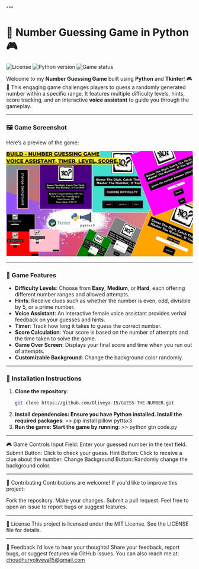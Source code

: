 """
# 🔢 Number Guessing Game in Python 🎮

![License](https://img.shields.io/badge/license-MIT-green)
![Python version](https://img.shields.io/badge/python-3.8%2B-blue)
![Game status](https://img.shields.io/badge/game-status--active-brightgreen)

Welcome to my **Number Guessing Game** built using **Python** and **Tkinter**! 🎮🔢 
This engaging game challenges players to guess a randomly generated number within a specific range. 
It features multiple difficulty levels, hints, score tracking, and an interactive **voice assistant** 
to guide you through the gameplay.

---

### 🖼️ **Game Screenshot**

Here’s a preview of the game:

![Number Guessing Game](gtnthumb.png)

---

### 📜 **Game Features**

- **Difficulty Levels**: Choose from **Easy**, **Medium**, or **Hard**, each offering different number ranges and allowed attempts.
- **Hints**: Receive clues such as whether the number is even, odd, divisible by 5, or a prime number.
- **Voice Assistant**: An interactive female voice assistant provides verbal feedback on your guesses and hints.
- **Timer**: Track how long it takes to guess the correct number.
- **Score Calculation**: Your score is based on the number of attempts and the time taken to solve the game.
- **Game Over Screen**: Displays your final score and time when you run out of attempts.
- **Customizable Background**: Change the background color randomly.

---

### 🚀 **Installation Instructions**

1. **Clone the repository**:
   ```bash
   git clone https://github.com/Oliveya-15/GUESS-THE-NUMBER.git
2. **Install dependencies: Ensure you have Python installed. Install the required packages**: >> pip install pillow pyttsx3
3. **Run the game: Start the game by running**: >> python gtn code.py

---

🎮 Game Controls
Input Field: Enter your guessed number in the text field.
Submit Button: Click to check your guess.
Hint Button: Click to receive a clue about the number.
Change Background Button: Randomly change the background color.

---

🌟 Contributing
Contributions are welcome! If you'd like to improve this project:

Fork the repository.
Make your changes.
Submit a pull request.
Feel free to open an issue to report bugs or suggest features.

---

📄 License
This project is licensed under the MIT License. See the LICENSE file for details.

---

💬 Feedback
I’d love to hear your thoughts! Share your feedback, report bugs, or suggest features via GitHub issues. You can also reach me at: choudhuryoliveya15@gmail.com


